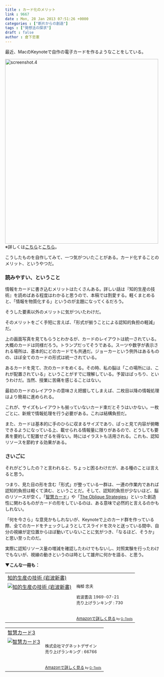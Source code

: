 ```yaml
---
title : カード化のメリット
link : 9667
date : Mon, 28 Jan 2013 07:51:26 +0000
categories : ["断片からの創造"]
tags : ["発想法の探求"]
draft : false
author : 倉下忠憲
---
```


最近、MacのKeynoteで自作の電子カードを作るようなことをしている。

<a href="https://rashita.net/blog/wp-content/uploads/2013/01/screenshot.4.png"><img src="https://rashita.net/blog/wp-content/uploads/2013/01/screenshot.4.png" alt="screenshot.4" width="500" height="600" class="alignnone size-full wp-image-9668" /></a>
※詳しくは<a href="http://rashita.hatenablog.com/entry/2013/01/24/122511" target="_blank">こちら</a>と<a href="http://rashita.hatenablog.com/entry/2013/01/24/123056" target="_blank">こちら</a>。

こうしたものを自作してみて、一つ気がついたことがある。カード化することのメリット、というやつだ。

<h3>読みやすい、ということ</h3>
情報をカードに書き込むメリットはたくさんある。詳しい話は『知的生産の技術』を読めばある程度はわかると思うので、本稿では割愛する。軽くまとめると、「情報を物質化する」というのが主題になってくるだろう。

そうした要素以外のメリットに気がついたわけだ。

そのメリットをごく手短に言えば、「形式が揃うことによる認知的負担の軽減」だ。

上の画面写真を見てもらうとわかるが、カードのレイアウトは統一されている。大概のカードは同様だろう。トランプだってそうである。スーツや数字が表示される場所は、基本的にどのカードでも共通だ。ジョーカーという例外はあるものの、ほぼ全てのカードの形式は統一されている。

あるカードを見て、次のカードをめくる。その時、私の脳は「この場所には、これが配置されている」ということがすでに理解している。予習はばっちり、というわけだ。当然、授業に苦痛を感じることはない。

最初のカードのレイアウトの意味さえ把握してしまえば、二枚目以降の情報処理はより簡易に進められる。

これが、サイズもレイアウトも揃っていないカード束だとそうはいかない。一枚ごとに、新規で情報処理を行う必要がある。これは結構負担だ。

また、カードは基本的に手のひらに収まるサイズであり、ぱっと見て内容が俯瞰できるようになっている上、載せられる情報量に限りがあるので、どうしても要素を要約して配置せざるを得ない。時にはイラストも活用される。これも、認知リソースを節約する効果がある。

<h3>さいごに</h3>
それがどうしたの？と言われると、ちょっと困るわけだが、ある種のことは言えると思う。

つまり、見た目の形を含む「形式」が整っている一群は、一連の作業内であれば認知的負担は軽くて済む、ということだ。そして、認知的負担が少ないほど、脳のリソースが空く。「<a href="http://www.ideaplant.jp/products/chiecard3/" target="_blank">智慧カード</a>」や「<a href="http://www.rtqe.net/ObliqueStrategies/" target="_blank">The Oblique Strategies</a>」といった創造性に関わるものがカードの形をしているのは、ある意味で必然的と言えるのかもしれない。

「何を今さら」な意見かもしれないが、Keynoteで上のカード群を作っている際、全てのカードをチェックしようとしてスライドを次々と送っている間中、自分の視線が定位置からほぼ動いていないことに気がつき、「なるほど、そうか」と思い至ったのだ。

実際に認知リソース量の増減を確認したわけでもないし、対照実験を行ったわけでもないが、視線の動きというのは時として雄弁に何かを語る、と思う。

<strong>▼こんな一冊も：</strong>
<table  border="0" cellpadding="5"><tr><td colspan="2"><a href="http://www.amazon.co.jp/%E7%9F%A5%E7%9A%84%E7%94%9F%E7%94%A3%E3%81%AE%E6%8A%80%E8%A1%93-%E5%B2%A9%E6%B3%A2%E6%96%B0%E6%9B%B8-%E6%A2%85%E6%A3%B9-%E5%BF%A0%E5%A4%AB/dp/4004150930%3FSubscriptionId%3D15SMZCTB9V8NGR2TW082%26tag%3Drashita1000-22%26linkCode%3Dxm2%26camp%3D2025%26creative%3D165953%26creativeASIN%3D4004150930" target="_blank">知的生産の技術 (岩波新書)</a><img src="http://www.assoc-amazon.jp/e/ir?t=rashita1000-22&l=ur2&o=9" width="1" height="1" style="border: none;" alt="" /></td></tr><tr><td valign="top"><a href="http://www.amazon.co.jp/%E7%9F%A5%E7%9A%84%E7%94%9F%E7%94%A3%E3%81%AE%E6%8A%80%E8%A1%93-%E5%B2%A9%E6%B3%A2%E6%96%B0%E6%9B%B8-%E6%A2%85%E6%A3%B9-%E5%BF%A0%E5%A4%AB/dp/4004150930%3FSubscriptionId%3D15SMZCTB9V8NGR2TW082%26tag%3Drashita1000-22%26linkCode%3Dxm2%26camp%3D2025%26creative%3D165953%26creativeASIN%3D4004150930" target="_blank"><img src="http://ecx.images-amazon.com/images/I/41Q9KKMZYAL._SL160_.jpg" border="0" alt="知的生産の技術 (岩波新書)" /></a></td><td valign="top"><font size="-1">梅棹 忠夫 <br /><br />岩波書店  1969-07-21<br />売り上げランキング : 730<br /><br /><br /><a href="http://www.amazon.co.jp/%E7%9F%A5%E7%9A%84%E7%94%9F%E7%94%A3%E3%81%AE%E6%8A%80%E8%A1%93-%E5%B2%A9%E6%B3%A2%E6%96%B0%E6%9B%B8-%E6%A2%85%E6%A3%B9-%E5%BF%A0%E5%A4%AB/dp/4004150930%3FSubscriptionId%3D15SMZCTB9V8NGR2TW082%26tag%3Drashita1000-22%26linkCode%3Dxm2%26camp%3D2025%26creative%3D165953%26creativeASIN%3D4004150930" target="_blank">Amazonで詳しく見る</a></font><font size="-2"> by <a href="http://www.goodpic.com/mt/aws/index.html" >G-Tools</a></font></td></tr></table>

<table  border="0" cellpadding="5"><tr><td colspan="2"><a href="http://www.amazon.co.jp/%E3%82%A2%E3%82%A4%E3%83%87%E3%82%A2%E3%83%97%E3%83%A9%E3%83%B3%E3%83%88-%E6%99%BA%E6%85%A7%E3%82%AB%E3%83%BC%E3%83%893/dp/B0041275Y2%3FSubscriptionId%3D15SMZCTB9V8NGR2TW082%26tag%3Drashita1000-22%26linkCode%3Dxm2%26camp%3D2025%26creative%3D165953%26creativeASIN%3DB0041275Y2" target="_blank">智慧カード3</a><img src="http://www.assoc-amazon.jp/e/ir?t=rashita1000-22&l=ur2&o=9" width="1" height="1" style="border: none;" alt="" /></td></tr><tr><td valign="top"><a href="http://www.amazon.co.jp/%E3%82%A2%E3%82%A4%E3%83%87%E3%82%A2%E3%83%97%E3%83%A9%E3%83%B3%E3%83%88-%E6%99%BA%E6%85%A7%E3%82%AB%E3%83%BC%E3%83%893/dp/B0041275Y2%3FSubscriptionId%3D15SMZCTB9V8NGR2TW082%26tag%3Drashita1000-22%26linkCode%3Dxm2%26camp%3D2025%26creative%3D165953%26creativeASIN%3DB0041275Y2" target="_blank"><img src="http://ecx.images-amazon.com/images/I/41wjwFVm6VL._SL160_.jpg" border="0" alt="智慧カード3" /></a></td><td valign="top"><font size="-1"><br />株式会社マグネットデザイン  <br />売り上げランキング : 66766<br /><br /><br /><a href="http://www.amazon.co.jp/%E3%82%A2%E3%82%A4%E3%83%87%E3%82%A2%E3%83%97%E3%83%A9%E3%83%B3%E3%83%88-%E6%99%BA%E6%85%A7%E3%82%AB%E3%83%BC%E3%83%893/dp/B0041275Y2%3FSubscriptionId%3D15SMZCTB9V8NGR2TW082%26tag%3Drashita1000-22%26linkCode%3Dxm2%26camp%3D2025%26creative%3D165953%26creativeASIN%3DB0041275Y2" target="_blank">Amazonで詳しく見る</a></font><font size="-2"> by <a href="http://www.goodpic.com/mt/aws/index.html" >G-Tools</a></font></td></tr></table>
